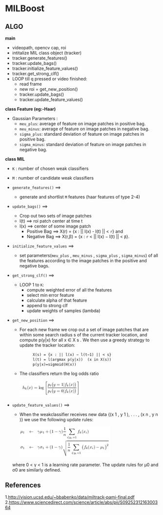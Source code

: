 # MILBoost
## ALGO
**main**
* videopath, opencv cap, roi
* intitalize MIL class object (tracker)
* tracker.generate_features()
* tracker.update_bags()
* tracker.initialize_feature_values()
* tracker.get_strong_clf()
* LOOP till q pressed or video finished:
    * read frame
    * new roi = get_new_position()
    * tracker.update_bags()
    * tracker.update_feature_values()

**class Feature (eg:-Haar)**
* Gaussian Parameters :
    * `meu_plus`: average of feature on image patches in positive bag.  
    * `meu_minus`: average of feature on image patches in negative bag.
    * `sigma_plus`: standard deviation of feature on image patches in positive bag.
    * `sigma_minus`: standard deviation of feature on image patches in negative bag.

**class MIL**
* `K` : number of chosen weak classifiers
* `M` : number of candidate weak classifiers
* `generate_features()` ==>
    * generate and shortlist `M` features (haar features of type 2-4)  
* `update_bags()` ==>
    * Crop out two sets of image patches
    * l(t) ==> roi patch center at time t
    * l(x) ==> center of some image patch 
        * Positive Bag ==> X(r) = {x : || l(x) - l(t) || < `r`} and 
        * Negative Bag ==> X(r,β) = {x : `r` < || l(x) − l(t) || < `β`}.
* `initialize_feature_values` ==>
    * set parameters(`meu_plus` , `meu_minus` , `sigma_plus` , `sigma_minus`) of all the features according to the image patches in the positive and negative bags.
* `get_strong_clf()` ==>
    * LOOP 1 to `K`:
        * compute weighted error of all the features 
        * select min error feature
        * calculate alpha of that feature
        * append to strong clf
        * update weights of samples (lambda)
* `get_new_position` ==>
    * For each new frame we crop out a set of image patches that are within some search radius s of the current tracker location, and compute p(y|x) for all x ∈ X s . We then use a greedy strategy to update the tracker location:
                        
                X(s) = {x : || l(x) − l(t−1) || < s}                    
                l(t) = l(argmax p(y|x))  (x in X(s)) 
                p(y|x)=sigmoid(H(x))
    * The classifiers
return the log odds ratio

        ![log odds ratio](../assets/mil_weak_clf_out.png)

* `update_feature_values()` ==>
    * When the weakclassifier receives new data {(x 1 , y 1 ), . . . , (x n , y n )} we use the following update rules:

        ![parameter_update](../assets/mil_parameter_update.png)
    
    where 0 < γ < 1 is a learning rate parameter. The update rules for μ0 and σ0 are similarly defined.


## References
1.http://vision.ucsd.edu/~bbabenko/data/miltrack-pami-final.pdf
2.https://www.sciencedirect.com/science/article/abs/pii/S0925231216300364